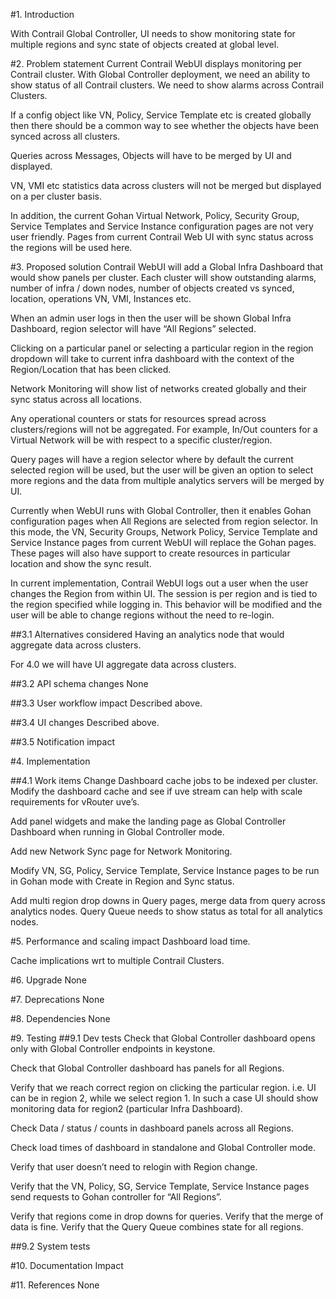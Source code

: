 #1. Introduction

With Contrail Global Controller, UI needs to show monitoring state for multiple
regions and sync state of objects created at global level.

#2. Problem statement
Current Contrail WebUI displays monitoring per Contrail cluster.
With Global Controller deployment, we need an ability to show status of all
Contrail clusters. We need to show alarms across Contrail Clusters.

If a config object like VN, Policy, Service Template etc is created globally
then there should be a common way to see whether the objects have been synced
across all clusters.

Queries across Messages, Objects will have to be merged by UI and displayed.

VN, VMI etc statistics data across clusters will not be merged but displayed on
a per cluster basis.

In addition, the current Gohan Virtual Network, Policy, Security Group,
Service Templates and Service Instance configuration pages are not very user
friendly. Pages from current Contrail Web UI with sync status across the
regions will be used here.

#3. Proposed solution
Contrail WebUI will add a Global Infra Dashboard that would show panels per
cluster. Each cluster will show outstanding alarms, number of
infra / down nodes, number of objects created vs synced, location, operations
VN, VMI, Instances etc.

When an admin user logs in then the user will be shown Global Infra Dashboard,
region selector will have “All Regions” selected.

Clicking on a particular panel or selecting a particular region in the region
dropdown will take to current infra dashboard with the context of the
Region/Location that has been clicked.

Network Monitoring will show list of networks created globally and their sync
status across all locations.

Any operational counters or stats for resources spread across clusters/regions
will not be aggregated. For example, In/Out counters for a Virtual Network will
be with respect to a specific cluster/region.

Query pages will have a region selector where by default the current selected
region will be used, but the user will be given an option to select more regions
and the data from multiple analytics servers will be merged by UI.

Currently when WebUI runs with Global Controller, then it enables Gohan
configuration pages when All Regions are selected from region selector. In this
mode, the VN, Security Groups, Network Policy, Service Template and
Service Instance pages from current WebUI will replace the Gohan pages.
These pages will also have support to create resources in particular location
and show the sync result.

In current implementation, Contrail WebUI logs out a user when the user changes
the Region from within UI. The session is per region and is tied to the region
specified while logging in. This behavior will be modified and the user will be
able to change regions without the need to re-login.


##3.1 Alternatives considered
Having an analytics node that would aggregate data across clusters.

For 4.0 we will have UI aggregate data across clusters.

##3.2 API schema changes
None

##3.3 User workflow impact
Described above.

##3.4 UI changes
Described above.

##3.5 Notification impact

#4. Implementation

##4.1 Work items
Change Dashboard cache jobs to be indexed per cluster. Modify the dashboard
cache and see if uve stream can help with scale requirements for vRouter uve’s.

Add panel widgets and make the landing page as Global Controller Dashboard when
running in Global Controller mode.

Add new Network Sync page for Network Monitoring.

Modify VN, SG, Policy, Service Template, Service Instance pages to be run in
Gohan mode with Create in Region and Sync status.

Add multi region drop downs in Query pages, merge data from query across
analytics nodes. Query Queue needs to show status as total for all analytics
nodes.

#5. Performance and scaling impact
Dashboard load time.

Cache implications wrt to multiple Contrail Clusters.

#6. Upgrade
None

#7. Deprecations
None

#8. Dependencies
None

#9. Testing
##9.1 Dev tests
Check that Global Controller dashboard opens only with Global Controller
endpoints in keystone.

Check that Global Controller dashboard has panels for all Regions.

Verify that we reach correct region on clicking the particular region. i.e. UI
can be in region 2, while we select region 1. In such a case UI should show
monitoring data for region2 (particular Infra Dashboard).

Check Data / status / counts in dashboard panels across all Regions.

Check load times of dashboard in standalone and Global Controller mode.

Verify that user doesn’t need to relogin with Region change.

Verify that the VN, Policy, SG, Service Template, Service Instance pages send
requests to Gohan controller for “All Regions”.

Verify that regions come in drop downs for queries. Verify that the merge of
data is fine. Verify that the Query Queue combines state for all regions.

##9.2 System tests

#10. Documentation Impact

#11. References
None
